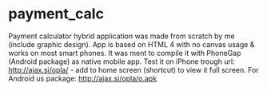 payment_calc
============

Payment calculator hybrid application was made from scratch by me (include graphic design).
App is based on HTML 4 with no canvas usage & works on most smart phones.
It was ment to compile it with PhoneGap (Android package) as native mobile app.
Test it on iPhone trough url: http://ajax.si/opla/ - add to home screen (shortcut) to view it full screen.
For Android us package: http://ajax.si/opla/o.apk
